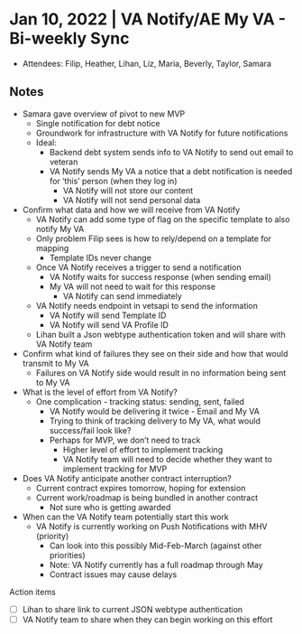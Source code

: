 # Jan 10, 2022 | VA Notify/AE My VA - Bi-weekly Sync
- Attendees: Filip, Heather, Lihan, Liz, Maria, Beverly, Taylor, Samara

## Notes
- Samara gave overview of pivot to new MVP
     - Single notification for debt notice
     - Groundwork for infrastructure with VA Notify for future notifications
     - Ideal:	
          - Backend debt system sends info to VA Notify to send out email to veteran
          - VA Notify sends My VA a notice that a debt notification is needed for ‘this’ person (when they log in)
               - VA Notify will not store our content
               - VA Notify will not send personal data
- Confirm what data and how we will receive from VA Notify
     - VA Notify can add some type of flag on the specific template to also notify My VA
     - Only problem Filip sees is how to rely/depend on a template for mapping
          - Template IDs never change
     - Once VA Notify receives a trigger to send a notification
          - VA Notify waits for success response (when sending email)
          - My VA will not need to wait for this response
               - VA Notify can send immediately
     - VA Notify needs endpoint in vetsapi to send the information
          - VA Notify will send Template ID
          - VA Notify will send VA Profile ID
     - Lihan built a Json webtype authentication token and will share with VA Notify team
- Confirm what kind of failures they see on their side and how that would transmit to My VA
     - Failures on VA Notify side would result in no information being sent to My VA
- What is the level of effort from VA Notify?
     - One complication - tracking status: sending, sent, failed
          - VA Notify would be delivering it twice - Email and My VA
          - Trying to think of tracking delivery to My VA, what would success/fail look like?
          - Perhaps for MVP, we don’t need to track
               - Higher level of effort to implement tracking
               - VA Notify team will need to decide whether they want to implement tracking for MVP
- Does VA Notify anticipate another contract interruption?
     - Current contract expires tomorrow, hoping for extension 
     - Current work/roadmap is being bundled in another contract
          - Not sure who is getting awarded
- When can the VA Notify team potentially start this work
     - VA Notify is currently working on Push Notifications with MHV (priority)
          - Can look into this possibly Mid-Feb-March (against other priorities)
          - Note: VA Notify currently has a full roadmap through May
          - Contract issues may cause delays

Action items
- [ ] Lihan to share link to current JSON webtype authentication
- [ ] VA Notify team to share when they can begin working on this effort

